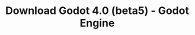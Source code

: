 ---
# Generated by /tools/generators/src/download_archive_generator !!! do not edit by hand !!!
title: 'Download Godot 4.0 (beta5) - Godot Engine'
type: 'download/archive'
name: '4.0'
flavor: 'beta5'
release_date: '2022-11-16T03:00:00-00:00'
release_notes: 'article/dev-snapshot-godot-4-0-beta-5/'
primaryPlatforms:
  - 'android.apk'
  - 'linux.64'
  - 'macos.universal'
  - 'windows.64'
  - 'web'
  - 'templates'
links:
  android.apk:
    name: 'android.apk'
    title: 'Android'
    caption: 'Universal APK (ARM64 + ARMv7 + x86_64 + x86)'
    tags:
      - 'APK download'
      - 'ARM64/v7'
      - 'x86 (64 & 32 bit)'
    hosts:
      github_builds:
        regular: 'https://github.com/godotengine/godot-builds/releases/download/4.0-beta5/Godot_v4.0-beta5_android_editor.apk'
        mono: '#'
      github:
        regular: 'https://github.com/godotengine/godot/releases/download/4.0-beta5/Godot_v4.0-beta5_android_editor.apk'
        mono: '#'
  linux.64:
    name: 'linux.64'
    title: 'Linux'
    caption: 'Standard (x86_64)'
    tags:
      - '64 bit'
    hosts:
      github_builds:
        regular: 'https://github.com/godotengine/godot-builds/releases/download/4.0-beta5/Godot_v4.0-beta5_linux.x86_64.zip'
        mono: 'https://github.com/godotengine/godot-builds/releases/download/4.0-beta5/Godot_v4.0-beta5_mono_linux_x86_64.zip'
      github:
        regular: 'https://github.com/godotengine/godot/releases/download/4.0-beta5/Godot_v4.0-beta5_linux.x86_64.zip'
        mono: 'https://github.com/godotengine/godot/releases/download/4.0-beta5/Godot_v4.0-beta5_mono_linux_x86_64.zip'
  macos.universal:
    name: 'macos.universal'
    title: 'macOS'
    caption: 'Universal (x86_64 + Apple Silicon)'
    tags:
      - 'Intel/Apple Silicon'
      - '64 bit'
    hosts:
      github_builds:
        regular: 'https://github.com/godotengine/godot-builds/releases/download/4.0-beta5/Godot_v4.0-beta5_macos.universal.zip'
        mono: 'https://github.com/godotengine/godot-builds/releases/download/4.0-beta5/Godot_v4.0-beta5_mono_macos.universal.zip'
      github:
        regular: 'https://github.com/godotengine/godot/releases/download/4.0-beta5/Godot_v4.0-beta5_macos.universal.zip'
        mono: 'https://github.com/godotengine/godot/releases/download/4.0-beta5/Godot_v4.0-beta5_mono_macos.universal.zip'
  windows.64:
    name: 'windows.64'
    title: 'Windows'
    caption: 'Standard (x86_64)'
    tags:
      - '64 bit'
    hosts:
      github_builds:
        regular: 'https://github.com/godotengine/godot-builds/releases/download/4.0-beta5/Godot_v4.0-beta5_win64.exe.zip'
        mono: 'https://github.com/godotengine/godot-builds/releases/download/4.0-beta5/Godot_v4.0-beta5_mono_win64.zip'
      github:
        regular: 'https://github.com/godotengine/godot/releases/download/4.0-beta5/Godot_v4.0-beta5_win64.exe.zip'
        mono: 'https://github.com/godotengine/godot/releases/download/4.0-beta5/Godot_v4.0-beta5_mono_win64.zip'
  web:
    name: 'web'
    title: 'Web editor'
    caption: ''
    tags:
      - 'Self-hosted'
      - 'Cross-platform'
    hosts:
      github_builds:
        regular: 'https://github.com/godotengine/godot-builds/releases/download/4.0-beta5/Godot_v4.0-beta5_web_editor.zip'
        mono: '#'
      github:
        regular: 'https://github.com/godotengine/godot/releases/download/4.0-beta5/Godot_v4.0-beta5_web_editor.zip'
        mono: '#'
  linux.arm64:
    name: 'linux.arm64'
    title: 'Linux'
    caption: 'Standard (ARM64)'
    tags:
      - 'ARM64'
      - '64 bit'
    hosts:
      github_builds:
        regular: 'https://github.com/godotengine/godot-builds/releases/download/4.0-beta5/Godot_v4.0-beta5_linux.arm64.zip'
        mono: 'https://github.com/godotengine/godot-builds/releases/download/4.0-beta5/Godot_v4.0-beta5_mono_linux_arm64.zip'
      github:
        regular: 'https://github.com/godotengine/godot/releases/download/4.0-beta5/Godot_v4.0-beta5_linux.arm64.zip'
        mono: 'https://github.com/godotengine/godot/releases/download/4.0-beta5/Godot_v4.0-beta5_mono_linux_arm64.zip'
  linux.32:
    name: 'linux.32'
    title: 'Linux'
    caption: 'Standard (x86)'
    tags:
      - '32 bit'
    hosts:
      github_builds:
        regular: 'https://github.com/godotengine/godot-builds/releases/download/4.0-beta5/Godot_v4.0-beta5_linux.x86_32.zip'
        mono: 'https://github.com/godotengine/godot-builds/releases/download/4.0-beta5/Godot_v4.0-beta5_mono_linux_x86_32.zip'
      github:
        regular: 'https://github.com/godotengine/godot/releases/download/4.0-beta5/Godot_v4.0-beta5_linux.x86_32.zip'
        mono: 'https://github.com/godotengine/godot/releases/download/4.0-beta5/Godot_v4.0-beta5_mono_linux_x86_32.zip'
  linux.arm32:
    name: 'linux.arm32'
    title: 'Linux'
    caption: 'Standard (ARM32)'
    tags:
      - 'ARM32'
      - '32 bit'
    hosts:
      github_builds:
        regular: 'https://github.com/godotengine/godot-builds/releases/download/4.0-beta5/Godot_v4.0-beta5_linux.arm32.zip'
        mono: 'https://github.com/godotengine/godot-builds/releases/download/4.0-beta5/Godot_v4.0-beta5_mono_linux_arm32.zip'
      github:
        regular: 'https://github.com/godotengine/godot/releases/download/4.0-beta5/Godot_v4.0-beta5_linux.arm32.zip'
        mono: 'https://github.com/godotengine/godot/releases/download/4.0-beta5/Godot_v4.0-beta5_mono_linux_arm32.zip'
  windows.32:
    name: 'windows.32'
    title: 'Windows'
    caption: 'Standard (x86)'
    tags:
      - '32 bit'
    hosts:
      github_builds:
        regular: 'https://github.com/godotengine/godot-builds/releases/download/4.0-beta5/Godot_v4.0-beta5_win32.exe.zip'
        mono: 'https://github.com/godotengine/godot-builds/releases/download/4.0-beta5/Godot_v4.0-beta5_mono_win32.zip'
      github:
        regular: 'https://github.com/godotengine/godot/releases/download/4.0-beta5/Godot_v4.0-beta5_win32.exe.zip'
        mono: 'https://github.com/godotengine/godot/releases/download/4.0-beta5/Godot_v4.0-beta5_mono_win32.zip'
  aar_library:
    name: 'aar_library'
    title: 'AAR library'
    caption: ''
    tags:
      - 'Android plugins'
      - 'Java'
      - 'Kotlin'
    hosts:
      github_builds:
        regular: 'https://github.com/godotengine/godot-builds/releases/download/4.0-beta5/godot-lib.4.0.beta5.template_release.aar'
        mono: '#'
      github:
        regular: 'https://github.com/godotengine/godot/releases/download/4.0-beta5/godot-lib.4.0.beta5.template_release.aar'
        mono: '#'
  templates:
    name: 'templates'
    title: 'Export templates'
    caption: ''
    tags:
      - 'Used to export your games to all supported platforms'
    hosts:
      github_builds:
        regular: 'https://github.com/godotengine/godot-builds/releases/download/4.0-beta5/Godot_v4.0-beta5_export_templates.tpz'
        mono: 'https://github.com/godotengine/godot-builds/releases/download/4.0-beta5/Godot_v4.0-beta5_mono_export_templates.tpz'
      github:
        regular: 'https://github.com/godotengine/godot/releases/download/4.0-beta5/Godot_v4.0-beta5_export_templates.tpz'
        mono: 'https://github.com/godotengine/godot/releases/download/4.0-beta5/Godot_v4.0-beta5_mono_export_templates.tpz'
---
